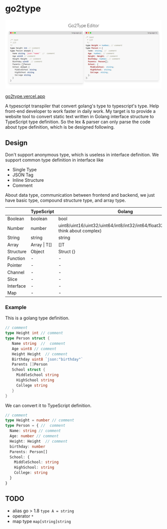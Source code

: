 # go2type

![page snapshot](./show.png)

[go2type.vercel.app](https://go2type.vercel.app/)

A typescript transpiler that convert golang's type to typescript's type. Help front-end developer to work faster in daily work.
My target is to provide a website tool to convert static text written in Golang interface structure to TypeScript type definition.
So the lex & parser can only parse the code about type definition, which is be designed following.

## Design
Don't support anonymous type, which is useless in interface definition.
We support common type definition in interface like 
* Single Type
* JSON Tag
* Inline Structure
* Comment

About data type, communication between frontend and backend, we just have basic type, compound structure type, and array type.

|     | TypeScript  | Golang  |
|  ----  | ----  |----  |
| Boolean  | boolean | bool |
| Number  | number | uint8/uint16/uint32/uint64/int8/int32/int64/float32/float64(don't think about complex) | 
| String | string | string |
| Array | Array<T> \| T[] | []T |
| Structure| Object | Struct {} |
| Function | - | - |
| Pointer | - | - |
| Channel | - | - |
| Slice | - | - |
| Interface | - | - |
| Map | - | - |


### Example 
This is a golang type definition.

```go
// comment 
type Height int // comment
type Person struct {
   Name string  //  comment
   Age uint8 // comment
   Height Height  // comment
   Birthday uint8 `json:"birthday"` 
   Parents []Person
   School struct {
     MiddleSchool string
     HighSchool string
     College string
   }
}
```
We can convert it to TypeScript definition.
```TypeScript
// comment 
type Height = number // comment
type Person = { //  comment
  Name: string // comment
  Age: number // comment
  Height: Height  // comment
  birthday: number
  Parents: Person[]
  School: {
    MiddleSchool: string
    HighSchool: string
    College: string
  }
}
```

## TODO
- alias go > 1.8 `type A = string`
- operator `*`
- map type `map[string]string`